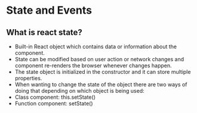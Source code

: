 # State and Events

## What is react state?

- Built-in React object which contains data or information about the component.
- State can be modified based on user action or network changes and component re-renders the browser whenever changes happen.
- The state object is initialized in the constructor and it can store multiple properties.
- When wanting to change the state of the object there are two ways of doing that depending on which object is being used:
-   Class component: this.setState()
-   Function component: setState()
